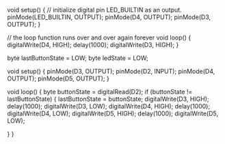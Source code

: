void setup() {
  // initialize digital pin LED_BUILTIN as an output.
  pinMode(LED_BUILTIN, OUTPUT);
  pinMode(D4, OUTPUT);
  pinMode(D3, OUTPUT);
}

// the loop function runs over and over again forever
void loop() {
  digitalWrite(D4, HIGH);
  delay(1000);
  digitalWrite(D3, HIGH);
}

byte lastButtonState = LOW;
byte ledState = LOW;

void setup() {
  pinMode(D3, OUTPUT);
  pinMode(D2, INPUT);
  pinMode(D4, OUTPUT);
  pinMode(D5, OUTPUT);
}

void loop() {
  byte buttonState = digitalRead(D2);
  if (buttonState != lastButtonState) {
    lastButtonState = buttonState;
    digitalWrite(D3, HIGH);
    delay(1000);
    digitalWrite(D3, LOW);
    digitalWrite(D4, HIGH);
    delay(1000);
    digitalWrite(D4, LOW);
    digitalWrite(D5, HIGH); 
    delay(1000);
    digitalWrite(D5, LOW);  
    
  }
}
